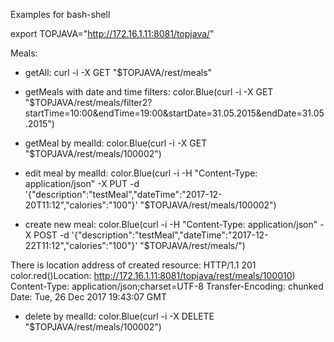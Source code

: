 Examples for bash-shell


export TOPJAVA="http://172.16.1.11:8081/topjava/"

Meals:
- getAll:
curl -i -X GET "$TOPJAVA/rest/meals"

- getMeals with date and time filters:
color.Blue(curl -i -X GET "$TOPJAVA/rest/meals/filter2?startTime=10:00&endTime=19:00&startDate=31.05.2015&endDate=31.05.2015")

- getMeal by mealId:
color.Blue(curl -i -X GET "$TOPJAVA/rest/meals/100002")

- edit meal by mealId:
color.Blue(curl -i -H "Content-Type: application/json" -X PUT -d '{"description":"testMeal","dateTime":"2017-12-20T11:12","calories":"100"}' "$TOPJAVA/rest/meals/100002")

- create new meal:
color.Blue(curl -i -H "Content-Type: application/json" -X POST -d '{"description":"testMeal","dateTime":"2017-12-22T11:12","calories":"100"}' "$TOPJAVA/rest/meals/")

There is location address of created resource:
HTTP/1.1 201
color.red()Location: http://172.16.1.11:8081/topjava/rest/meals/100010)
Content-Type: application/json;charset=UTF-8
Transfer-Encoding: chunked
Date: Tue, 26 Dec 2017 19:43:07 GMT

- delete by mealId:
color.Blue(curl -i -X DELETE "$TOPJAVA/rest/meals/100002")  